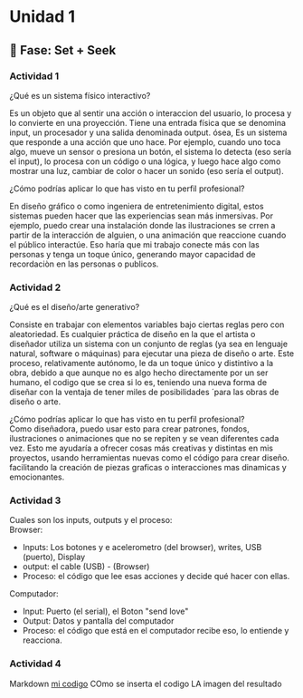 # Unidad 1

## 🔎 Fase: Set + Seek

### Actividad 1

¿Qué es un sistema físico interactivo?  

   Es un objeto que al sentir una acción o interaccion del usuario, lo procesa y lo convierte en una proyección.
   Tiene una entrada física que se denomina input, un procesador y una salida denominada output. ósea, Es un sistema que responde a una acción que uno hace. Por ejemplo, cuando uno toca algo,
   mueve un sensor o presiona un botón, el sistema lo detecta (eso sería el input), lo procesa con un código o una lógica, y luego hace algo como mostrar una luz, cambiar de color o hacer un sonido (eso sería el output).
   
¿Cómo podrías aplicar lo que has visto en tu perfil profesional?  
   
En diseño gráfico o como ingeniera de entretenimiento digital, estos sistemas pueden hacer que las experiencias sean más inmersivas.
Por ejemplo, puedo crear una instalación donde las ilustraciones se crren a partir de la interacción de alguien, o una animación que reaccione cuando el público interactúe. 
Eso haría que mi trabajo conecte más con las personas y tenga un toque único, generando mayor capacidad de recordaciòn en las personas o publicos.

### Actividad 2  

¿Qué es el diseño/arte generativo? 

Consiste en trabajar con elementos variables bajo ciertas reglas pero con aleatoriedad. Es cualquier práctica de diseño en la que el artista o diseñador 
utiliza un sistema con un conjunto de reglas (ya sea en lenguaje natural, software o máquinas) para ejecutar una pieza de diseño o arte.
Este proceso, relativamente autónomo, le da un toque único y distintivo a la obra, debido a que aunque no es algo hecho directamente por un ser humano, el codigo que 
se crea si lo es, teniendo una nueva forma de diseñar con la ventaja de tener miles de posibilidades ´para las obras de diseño o arte.

¿Cómo podrías aplicar lo que has visto en tu perfil profesional?  
Como diseñadora, puedo usar esto para crear patrones, fondos, ilustraciones o animaciones que no se repiten y se vean diferentes cada vez. 
Esto me ayudaría a ofrecer cosas más creativas y distintas en mis proyectos, usando herramientas nuevas como el código para crear diseño.
facilitando la creación de piezas graficas o interacciones mas dinamicas y emocionantes.

### Actividad 3  

Cuales son los inputs, outputs y el proceso:  
Browser:  
  - Inputs: Los botones y e acelerometro (del browser), writes, USB (puerto), Display
  - output: el cable (USB) - (Browser)
  - Proceso: el código que lee esas acciones y decide qué hacer con ellas.
    
Computador:  
  - Input: Puerto (el serial), el Boton "send love"
  - Output: Datos y pantalla del computador
  - Proceso: el código que está en el computador recibe eso, lo entiende y reacciona.

### Actividad 4
Markdown
[mi codigo]()
COmo se inserta el codigo 
LA imagen del resultado
